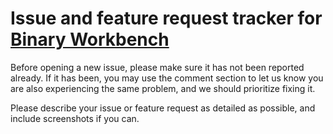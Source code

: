 # Issue and feature request tracker for [Binary Workbench](https://bw.hexalinq.com/)

Before opening a new issue, please make sure it has not been reported already. If it has been, you may use the comment section to let us know you are also experiencing the same problem, and we should prioritize fixing it.

Please describe your issue or feature request as detailed as possible, and include screenshots if you can.
